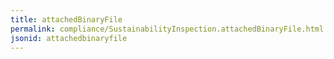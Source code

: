 ```yaml
---
title: attachedBinaryFile
permalink: compliance/SustainabilityInspection.attachedBinaryFile.html
jsonid: attachedbinaryfile
---
```

